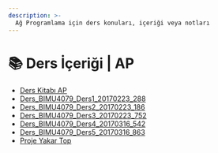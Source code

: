 ```yaml
---
description: >-
  Ağ Programlama için ders konuları, içeriği veya notları
---
```


# 📚 Ders İçeriği \| AP

<!--YPackage.YGitbookIntegration-tarafından-otomatik-oluşturulmuştur-->

- [Ders Kitabı AP](Ders%20Kitab%C4%B1%20AP.pdf)
- [Ders_BIMU4079_Ders1_20170223_288](Ders_BIMU4079_Ders1_20170223_288.pdf)
- [Ders_BIMU4079_Ders2_20170223_186](Ders_BIMU4079_Ders2_20170223_186.pdf)
- [Ders_BIMU4079_Ders3_20170223_752](Ders_BIMU4079_Ders3_20170223_752.pdf)
- [Ders_BIMU4079_Ders4_20170316_542](Ders_BIMU4079_Ders4_20170316_542.pdf)
- [Ders_BIMU4079_Ders5_20170316_863](Ders_BIMU4079_Ders5_20170316_863.pdf)
- [Proje Yakar Top](Proje%20Yakar%20Top.pdf)

<!--YPackage.YGitbookIntegration-tarafından-otomatik-oluşturulmuştur-->
